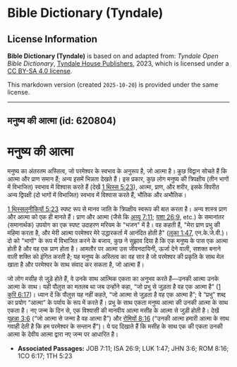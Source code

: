 # Bible Dictionary (Tyndale)

## License Information

**Bible Dictionary (Tyndale)** is based on and adapted from: _Tyndale Open Bible Dictionary_, [Tyndale House Publishers](https://tyndaleopenresources.com/), 2023, which is licensed under a [CC BY-SA 4.0 license](https://creativecommons.org/licenses/by-sa/4.0/legalcode.en).

This markdown version (created `2025-10-20`) is provided under the same license.



--------------------------------

## मनुष्य की आत्मा (id: 620804)

मनुष्य की आत्मा
===============

मनुष्य का अंतरतम अस्तित्व, जो परमेश्वर के स्वभाव के अनुरूप है, जो आत्मा है। कुछ विद्वान सोचते हैं कि आत्मा और प्राण समान हैं; अन्य इसमें भिन्नता देखते हैं। इस प्रकार, कुछ लोग मनुष्य की त्रिपक्षीय (तीन भागों में विभाजित) स्वभाव में विश्वास करते हैं (देखें [1 थिस्स 5:23](https://ref.ly/1Thess5:23)), आत्मा, प्राण, और शरीर, इसके विपरीत अन्य द्विपक्षी (दो भागों में विभाजित) स्वभाव में विश्वास करते हैं, भौतिक और अभौतिक।

[1 थिस्सलुनीकियों 5:23](https://ref.ly/1Thess5:23) स्पष्ट रूप से मानव जाति के त्रिपक्षीय स्वरूप की बात करता है। अन्य शास्त्र प्राण और आत्मा को एक ही मानते हैं। प्राण और आत्मा (जैसे कि [अय्यू 7:11](https://ref.ly/Job7:11); [यशा 26:9](https://ref.ly/Isa26:9), etc.) के समानांतर (समानार्थक) उपयोग का एक स्पष्ट उदाहरण मरियम के "भजन" में है। वह कहती हैं, "मेरा प्राण प्रभु की महिमा करता है, और मेरी आत्मा परमेश्वर मेरे उद्धारकर्ता में आनंदित होती है" ([लूका 1:47](https://ref.ly/Luke1:47), एन.के.जे.वी.)। दो को "भागों" के रूप में विभाजित करने के बजाय, कुछ ने सुझाव दिया है कि एक मनुष्य के पास एक आत्मा होती है और वह एक प्राण होता है। आमतौर पर आत्मा उस जीवनदायिनी, ऊर्जा देने वाली, सशक्त बनाने वाली शक्ति को इंगित करती है; यह मनुष्य के अस्तित्व का वह सार है जो परमेश्वर की प्रकृति के साथ मेल खाता है और परमेश्वर के साथ संवाद कर सकता है, जो आत्मा हैं।

जो लोग मसीह से जुड़े होते हैं, वे उनके साथ आत्मिक एकता का अनुभव करते हैं—उनकी आत्मा उनके आत्मा के साथ। यही पौलुस का मतलब था जब उन्होंने कहा, “जो प्रभु से जुड़ता है वह एक आत्मा है” ([1 कुरि 6:17](https://ref.ly/1Cor6:17))। ध्यान दें कि पौलुस यह नहीं कहते, “जो आत्मा से जुड़ता है वह एक आत्मा है”; वे “प्रभु” शब्द का प्रयोग “आत्मा” के पर्याय के रूप में करते हैं। प्रभु के साथ एकता मनुष्य आत्मा की उनकी आत्मा के साथ एकता है। नए जन्म के दिन से, एक विश्वासी की मानवीय आत्मा मसीह के आत्मा से जुड़ी होती है। देखें [यूहन्ना 3:6](https://ref.ly/John3:6) (“जो आत्मा से जन्मा है वह आत्मा है”) और [रोमियों 8:16](https://ref.ly/Rom8:16) (“उनकी आत्मा हमारी आत्मा के साथ गवाही देती है कि हम परमेश्वर के सन्तान हैं”)। ये पद दिखाते हैं कि मसीह के साथ एक की एकता उनकी आत्मा के देवीय आत्मा द्वारा नए जन्म पर आधारित है।

* **Associated Passages:** JOB 7:11; ISA 26:9; LUK 1:47; JHN 3:6; ROM 8:16; 1CO 6:17; 1TH 5:23

